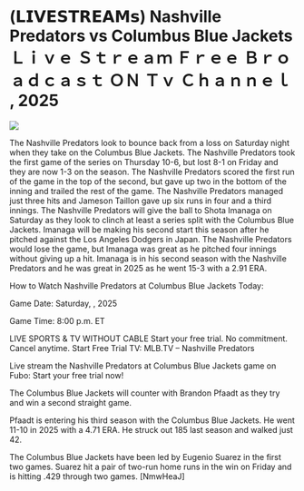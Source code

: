 # (𝗟𝗜𝗩𝗘𝗦𝗧𝗥𝗘𝗔𝗠𝘀) Nashville Predators vs Columbus Blue Jackets Ｌｉｖｅ Ｓｔｒｅａｍ Ｆｒｅｅ Ｂｒｏａｄｃａｓｔ ＯＮ Ｔｖ Ｃｈａｎｎｅｌ , 2025  
  
  
[![](https://i.imgur.com/qSNzIqt.png)](https://movie.rssnews.media/GSwHUSSRB.php)  
  
The Nashville Predators look to bounce back from a loss on Saturday night when they take on the Columbus Blue Jackets. The Nashville Predators took the first game of the series on Thursday 10-6, but lost 8-1 on Friday and they are now 1-3 on the season. The Nashville Predators scored the first run of the game in the top of the second, but gave up two in the bottom of the inning and trailed the rest of the game. The Nashville Predators managed just three hits and Jameson Taillon gave up six runs in four and a third innings. The Nashville Predators will give the ball to Shota Imanaga on Saturday as they look to clinch at least a series split with the Columbus Blue Jackets. Imanaga will be making his second start this season after he pitched against the Los Angeles Dodgers in Japan. The Nashville Predators would lose the game, but Imanaga was great as he pitched four innings without giving up a hit. Imanaga is in his second season with the Nashville Predators and he was great in 2025 as he went 15-3 with a 2.91 ERA.

How to Watch Nashville Predators at Columbus Blue Jackets Today:

Game Date: Saturday, , 2025

Game Time: 8:00 p.m. ET

LIVE SPORTS & TV WITHOUT CABLE
Start your free trial. No commitment. Cancel anytime.
Start Free Trial
TV: MLB.TV – Nashville Predators

Live stream the Nashville Predators at Columbus Blue Jackets game on Fubo: Start your free trial now!

The Columbus Blue Jackets will counter with Brandon Pfaadt as they try and win a second straight game.

Pfaadt is entering his third season with the Columbus Blue Jackets. He went 11-10 in 2025 with a 4.71 ERA. He struck out 185 last season and walked just 42.

The Columbus Blue Jackets have been led by Eugenio Suarez in the first two games. Suarez hit a pair of two-run home runs in the win on Friday and is hitting .429 through two games. [NmwHeaJ]